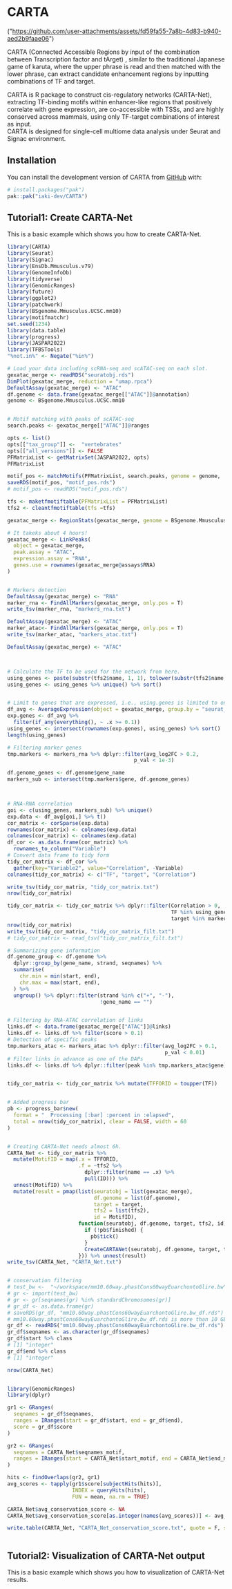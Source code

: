 
# CARTA

<!-- badges: start -->
<!-- badges: end -->

("https://github.com/user-attachments/assets/fd59fa55-7a8b-4d83-b940-aed2b9faae06")

CARTA (Connected Accessible Regions by input of the combination between Transcription factor and tArget) , similar to the traditional Japanese game of karuta, where the upper phrase is read and then matched with the lower phrase, can extract candidate enhancement regions by inputting combinations of TF and target.

CARTA is R package to construct cis-regulatory networks (CARTA-Net), extracting TF-binding motifs within enhancer-like regions that positively correlate with gene expression, are co-accessible with TSSs, and are highly conserved across mammals, using only TF-target combinations of interest as input. <br>
CARTA is designed for single-cell multiome data analysis under Seurat and Signac environment.




## Installation

You can install the development version of CARTA from [GitHub](https://github.com/) with:

``` r
# install.packages("pak")
pak::pak("iaki-dev/CARTA")
```

## Tutorial1: Create CARTA-Net

This is a basic example which shows you how to create CARTA-Net.

``` r
library(CARTA)
library(Seurat)
library(Signac)
library(EnsDb.Mmusculus.v79)
library(GenomeInfoDb)
library(tidyverse)
library(GenomicRanges)
library(future)
library(ggplot2)
library(patchwork)
library(BSgenome.Mmusculus.UCSC.mm10)
library(motifmatchr)
set.seed(1234)
library(data.table)
library(progress)
library(JASPAR2022)
library(TFBSTools)
"%not.in%" <- Negate("%in%")

# Load your data including scRNA-seq and scATAC-seq on each slot.
gexatac_merge <- readRDS("seuratobj.rds")
DimPlot(gexatac_merge, reduction = "umap.rpca")
DefaultAssay(gexatac_merge) <- "ATAC"
df.genome <- data.frame(gexatac_merge[["ATAC"]]@annotation)
genome <- BSgenome.Mmusculus.UCSC.mm10


# Motif matching with peaks of scATAC-seq
search.peaks <- gexatac_merge[["ATAC"]]@ranges

opts <- list()
opts[["tax_group"]] <-  "vertebrates"
opts[["all_versions"]] <- FALSE
PFMatrixList <- getMatrixSet(JASPAR2022, opts)
PFMatrixList

motif_pos <- matchMotifs(PFMatrixList, search.peaks, genome = genome,  out = c("positions"))
saveRDS(motif_pos, "motif_pos.rds")
# motif_pos <- readRDS("motif_pos.rds")

tfs <- maketfmotiftable(PFMatrixList = PFMatrixList)
tfs2 <- cleantfmotiftable(tfs =tfs)

gexatac_merge <- RegionStats(gexatac_merge, genome = BSgenome.Mmusculus.UCSC.mm10)

# It takeks about 4 hours!
gexatac_merge <- LinkPeaks(
  object = gexatac_merge,
  peak.assay = "ATAC",
  expression.assay = "RNA",
  genes.use = rownames(gexatac_merge@assays$RNA)
)


# Markers detection
DefaultAssay(gexatac_merge) <- "RNA"
marker_rna <- FindAllMarkers(gexatac_merge, only.pos = T)
write_tsv(marker_rna, "markers_rna.txt")

DefaultAssay(gexatac_merge) <- "ATAC"
marker_atac<- FindAllMarkers(gexatac_merge, only.pos = T)
write_tsv(marker_atac, "markers_atac.txt")

DefaultAssay(gexatac_merge) <- "ATAC"



# Calculate the TF to be used for the network from here.
using_genes <- paste(substr(tfs2$name, 1, 1), tolower(substr(tfs2$name, 2, nchar(tfs2$name))), sep = "")
using_genes <- using_genes %>% unique() %>% sort()


# Limit to genes that are expressed, i.e., using.genes is limited to only transcription factors that are expressed.
df_avg <- AverageExpression(object = gexatac_merge, group.by = "seurat_clusters")$RNA %>% as.data.frame()
exp.genes <- df_avg %>%
  filter(if_any(everything(), ~ .x >= 0.1))
using_genes <- intersect(rownames(exp.genes), using_genes) %>% sort()
length(using_genes)

# Filtering marker genes
tmp.markers <- markers_rna %>% dplyr::filter(avg_log2FC > 0.2,
                                         p_val < 1e-3)

df.genome_genes <- df.genome$gene_name
markers_sub <- intersect(tmp.markers$gene, df.genome_genes)



# RNA-RNA correlation
goi <- c(using_genes, markers_sub) %>% unique()
exp.data <- df_avg[goi,] %>% t()
cor_matrix <- corSparse(exp.data)
rownames(cor_matrix) <- colnames(exp.data)
colnames(cor_matrix) <- colnames(exp.data)
df_cor <- as.data.frame(cor_matrix) %>%
  rownames_to_column("Variable")
# Convert data frame to tidy form
tidy_cor_matrix <- df_cor %>%
  gather(key="Variable2", value="Correlation", -Variable)
colnames(tidy_cor_matrix) <- c("TF", "target", "Correlation")

write_tsv(tidy_cor_matrix, "tidy_cor_matrix.txt")
nrow(tidy_cor_matrix)

tidy_cor_matrix <- tidy_cor_matrix %>% dplyr::filter(Correlation > 0,
                                                     TF %in% using_genes,
                                                     target %in% markers_sub)
nrow(tidy_cor_matrix)
write_tsv(tidy_cor_matrix, "tidy_cor_matrix_filt.txt")
# tidy_cor_matrix <- read_tsv("tidy_cor_matrix_filt.txt")

# Summarizing gene information
df.genome_group <- df.genome %>%
  dplyr::group_by(gene_name, strand, seqnames) %>%
  summarise(
    chr.min = min(start, end),
    chr.max = max(start, end),
  ) %>%
  ungroup() %>% dplyr::filter(strand %in% c("+", "-"),
                              !gene_name == "")


# Filtering by RNA-ATAC correlation of links
links.df <- data.frame(gexatac_merge[["ATAC"]]@links)
links.df <- links.df %>% filter(score > 0.1)
# Detection of specific peaks
tmp.markers_atac <- markers_atac %>% dplyr::filter(avg_log2FC > 0.1,
                                                   p_val < 0.01)
# Filter links in advance as one of the DAPs
links.df <- links.df %>% dplyr::filter(peak %in% tmp.markers_atac$gene)


tidy_cor_matrix <- tidy_cor_matrix %>% mutate(TFFORID = toupper(TF))


# Added progress bar
pb <- progress_bar$new(
  format = "  Processing [:bar] :percent in :elapsed",
  total = nrow(tidy_cor_matrix), clear = FALSE, width = 60
)


# Creating CARTA-Net needs almost 6h.
CARTA_Net <- tidy_cor_matrix %>%
  mutate(MotifID = map(.x = TFFORID,
                       .f = ~tfs2 %>%
                         dplyr::filter(name == .x) %>%
                         pull(ID))) %>%
  unnest(MotifID) %>%
  mutate(result = pmap(list(seuratobj = list(gexatac_merge),
                            df.genome = list(df.genome),
                            target = target,
                            tfs2 = list(tfs2),
                            id = MotifID),
                       function(seuratobj, df.genome, target, tfs2, id) {
                         if (!pb$finished) {
                           pb$tick()
                         }
                         CreateCARTANet(seuratobj, df.genome, target, tfs2, id)
                       })) %>% unnest(result)
write_tsv(CARTA_Net, "CARTA_Net.txt")


# conservation filtering
# test_bw <-  "~/workspace/mm10.60way.phastCons60wayEuarchontoGlire.bw"
# gr <- import(test_bw)
# gr <- gr[seqnames(gr) %in% standardChromosomes(gr)]
# gr_df <- as.data.frame(gr)
# saveRDS(gr_df, "mm10.60way.phastCons60wayEuarchontoGlire.bw_df.rds")
# mm10.60way.phastCons60wayEuarchontoGlire.bw_df.rds is more than 10 GB data.
gr_df <- readRDS("mm10.60way.phastCons60wayEuarchontoGlire.bw_df.rds")
gr_df$seqnames <- as.character(gr_df$seqnames)
gr_df$start %>% class
# [1] "integer"
gr_df$end %>% class
# [1] "integer"

nrow(CARTA_Net)


library(GenomicRanges)
library(dplyr)

gr1 <- GRanges(
  seqnames = gr_df$seqnames,
  ranges = IRanges(start = gr_df$start, end = gr_df$end),
  score = gr_df$score
)

gr2 <- GRanges(
  seqnames = CARTA_Net$seqnames_motif,
  ranges = IRanges(start = CARTA_Net$start_motif, end = CARTA_Net$end_motif)
)

hits <- findOverlaps(gr2, gr1)
avg_scores <- tapply(gr1$score[subjectHits(hits)],
                     INDEX = queryHits(hits),
                     FUN = mean, na.rm = TRUE)

CARTA_Net$avg_conservation_score <- NA
CARTA_Net$avg_conservation_score[as.integer(names(avg_scores))] <- avg_scores

write.table(CARTA_Net, "CARTA_Net_conservation_score.txt", quote = F, sep = "\t", row.names = F)



```


## Tutorial2: Visualization of CARTA-Net output

This is a basic example which shows you how to visualization of CARTA-Net results.

``` r



```


